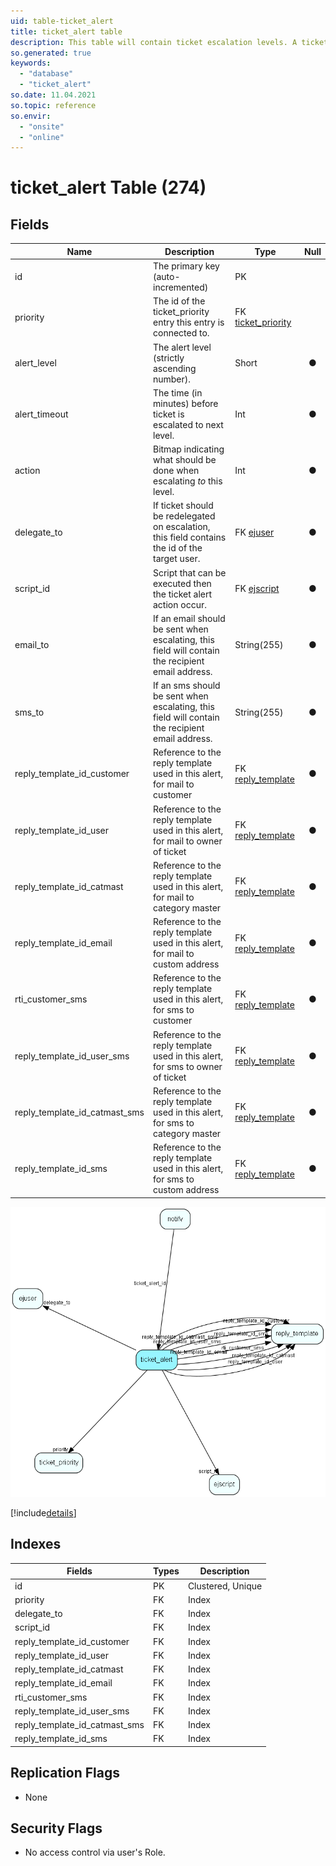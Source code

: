 ```yaml
---
uid: table-ticket_alert
title: ticket_alert table
description: This table will contain ticket escalation levels. A ticket will be escalated along a &amp;apos;chain&amp;apos; of these levels.
so.generated: true
keywords:
  - "database"
  - "ticket_alert"
so.date: 11.04.2021
so.topic: reference
so.envir:
  - "onsite"
  - "online"
---
```


# ticket\_alert Table (274)

## Fields

| Name | Description | Type | Null |
|------|-------------|------|:----:|
|id|The primary key (auto-incremented)|PK| |
|priority|The id of the ticket_priority entry this entry is connected to.|FK [ticket_priority](ticket-priority.md)| |
|alert\_level|The alert level (strictly ascending number).|Short|&#x25CF;|
|alert\_timeout|The time (in minutes) before ticket is escalated to next level.|Int|&#x25CF;|
|action|Bitmap indicating what should be done when escalating *to* this level.|Int|&#x25CF;|
|delegate\_to|If ticket should be redelegated on escalation, this field contains the id of the target user.|FK [ejuser](ejuser.md)|&#x25CF;|
|script\_id|Script that can be executed then the ticket alert action occur.|FK [ejscript](ejscript.md)|&#x25CF;|
|email\_to|If an email should be sent when escalating, this field will contain the recipient email address.|String(255)|&#x25CF;|
|sms\_to|If an sms should be sent when escalating, this field will contain the recipient email address.|String(255)|&#x25CF;|
|reply\_template\_id\_customer|Reference to the reply template used in this alert, for mail to customer|FK [reply_template](reply-template.md)|&#x25CF;|
|reply\_template\_id\_user|Reference to the reply template used in this alert, for mail to owner of ticket|FK [reply_template](reply-template.md)|&#x25CF;|
|reply\_template\_id\_catmast|Reference to the reply template used in this alert, for mail to category master|FK [reply_template](reply-template.md)|&#x25CF;|
|reply\_template\_id\_email|Reference to the reply template used in this alert, for mail to custom address|FK [reply_template](reply-template.md)|&#x25CF;|
|rti\_customer\_sms|Reference to the reply template used in this alert, for sms to customer|FK [reply_template](reply-template.md)|&#x25CF;|
|reply\_template\_id\_user\_sms|Reference to the reply template used in this alert, for sms to owner of ticket|FK [reply_template](reply-template.md)|&#x25CF;|
|reply\_template\_id\_catmast\_sms|Reference to the reply template used in this alert, for sms to category master|FK [reply_template](reply-template.md)|&#x25CF;|
|reply\_template\_id\_sms|Reference to the reply template used in this alert, for sms to custom address|FK [reply_template](reply-template.md)|&#x25CF;|


![ticket_alert table relationship diagram](./media/ticket_alert.png)

[!include[details](./includes/ticket-alert.md)]

## Indexes

| Fields | Types | Description |
|--------|-------|-------------|
|id |PK |Clustered, Unique |
|priority |FK |Index |
|delegate\_to |FK |Index |
|script\_id |FK |Index |
|reply\_template\_id\_customer |FK |Index |
|reply\_template\_id\_user |FK |Index |
|reply\_template\_id\_catmast |FK |Index |
|reply\_template\_id\_email |FK |Index |
|rti\_customer\_sms |FK |Index |
|reply\_template\_id\_user\_sms |FK |Index |
|reply\_template\_id\_catmast\_sms |FK |Index |
|reply\_template\_id\_sms |FK |Index |

## Replication Flags

* None

## Security Flags

* No access control via user's Role.

